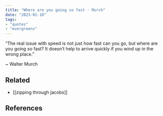 ```yaml
---
title: "Where are you going so fast - Murch"
date: "2023-01-10"
tags:
- "quotes"
- "evergreens"
---
```


“The real issue with speed is not just how fast can you go, but where are you going so fast? It doesn’t help to arrive quickly if you wind up in the wrong place.”

~ Walter Murch

## Related

- [[zipping through jacobs]]

## References